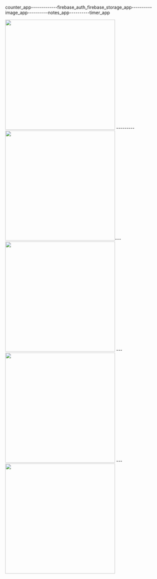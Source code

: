 
   counter_app-------------firebase_auth_firebase_storage_app----------image_app----------notes_app----------timer_app


<img src="https://user-images.githubusercontent.com/73424678/188304051-a80b655a-e262-4887-a982-9f65fdcb5b3a.gif"  height="350"> --------- <img src="https://user-images.githubusercontent.com/73424678/190090731-30413c2b-970a-4e8f-8709-206e7f3cbaff.gif"  height="350">---  <img src="https://user-images.githubusercontent.com/73424678/190086748-dc170b1d-6c7b-47cc-baae-866128686791.gif"  height="350"> --- <img src="https://user-images.githubusercontent.com/73424678/189410215-a8a24cc7-4f10-4272-8909-87481356d2ed.gif"  height="350"> --- <img src="https://user-images.githubusercontent.com/73424678/190076013-1c9a1891-044a-43dd-a6b0-763717b57ff7.gif"  height="350">




